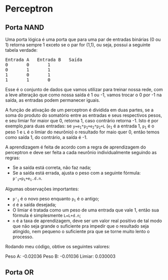# Perceptron

## Porta NAND

Uma porta lógica é uma porta que para uma par de entradas binárias (0 ou 1) retorna sempre 1 exceto se o par for (1,1), ou seja, possui a seguinte tabela verdade:
<pre>
Entrada A	Entrada B	Saída
0		0		1
0		1		1
1		0		1
1		1		0
</pre>
Esse é o conjunto de dados que vamos utilizar para treinar nossa rede, com a leve alteração que  como nossa saída é 1 ou -1, vamos trocar o 0 por -1 na saída, as entradas podem permanecer iguais.

A função de ativação de um perceptron é dividida em duas partes, se a soma do produto do somatório entre as entradas e seus respectivos pesos, e seu limiar for maior que 0, retorna 1, caso contrário retorna -1. Isto é por exemplo,para duas entradas: se  <code>y=e<sub>1</sub>*p<sub>1</sub>+e<sub>2</sub>*p<sub>2</sub>+L</code> (<code>e<sub>1</sub></code> é a entrada 1, <code>p<sub>1</sub></code> é o peso 1 e <code>L</code> é o limiar do neurônio) o resultado for maio quer 0, então temos como saída 1, do contrário, a saída é -1.

A aprendizagem é feita de acordo com a regra de aprendizagem do perceptron e deve ser feita a cada neurônio individualmente seguindo as regras:
- Se a saída está correta, não faz nada;
- Se a saída está errada, ajusta o peso com a seguinte fórmula: <code>p'<sub>i</sub>=p<sub>i</sub>+e<sub>i</sub>.d.n</code>.

Algumas observações importantes:
- <code>p'<sub>i</sub></code> é o novo peso enquanto <code>p<sub>i</sub></code> é o antigo;
- <code>d</code> é a saída desejada;
- O limiar é tratada como um peso de uma entrada que vale 1, então sua fórmula é simplesmente <code>L=L+d.n</code>;
- <code>n</code> é a taxa de aprendizagem, deve ser um valor real positivo de tal modo que não seja grande o suficiente pra impedir que o resultado seja atingido, nem pequeno o suficiente pra que se torne muito lento o processo.

Rodando meu código, obtive os seguintes valores:

Peso A: -0.02036
Peso B: -0.01036
Limiar: 0.030003

## Porta OR

